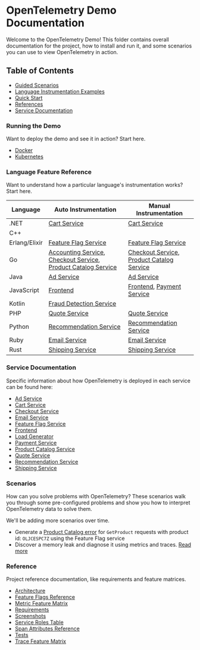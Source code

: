 # OpenTelemetry Demo Documentation

Welcome to the OpenTelemetry Demo! This folder contains overall documentation
for the project, how to install and run it, and some scenarios you can use to
view OpenTelemetry in action.

## Table of Contents

- [Guided Scenarios](#scenarios)
- [Language Instrumentation Examples](#language-feature-reference)
- [Quick Start](#running-the-demo)
- [References](#reference)
- [Service Documentation](#service-documentation)

### Running the Demo

Want to deploy the demo and see it in action? Start here.

- [Docker](./docker_deployment.md)
- [Kubernetes](./kubernetes_deployment.md)

### Language Feature Reference

Want to understand how a particular language's instrumentation works? Start
here.

| Language      | Auto Instrumentation                                                                                                                                                       | Manual Instrumentation                                                                                              |
|---------------|----------------------------------------------------------------------------------------------------------------------------------------------------------------------------|---------------------------------------------------------------------------------------------------------------------|
| .NET          | [Cart Service](./services/cartservice.md)                                                                                                                                  | [Cart Service](./services/cartservice.md)                                                                           |
| C++           |                                                                                                                                                                            |                                                                                                                     |
| Erlang/Elixir | [Feature Flag Service](./services/featureflagservice.md)                                                                                                                   | [Feature Flag Service](./services/featureflagservice.md)                                                            |
| Go            | [Accounting Service](./services/accountingservice.md), [Checkout Service](./services/checkoutservice.md), [Product Catalog Service]( ./services/productcatalogservice.md ) | [Checkout Service](./services/checkoutservice.md), [Product Catalog Service]( ./services/productcatalogservice.md ) |
| Java          | [Ad Service](./services/adservice.md)                                                                                                                                      | [Ad Service](./services/adservice.md)                                                                               |
| JavaScript    | [Frontend]( ./services/frontend.md )                                                                                                                                       | [Frontend](./services/frontend.md), [Payment Service](./services/paymentservice.md)                                 |
| Kotlin        | [Fraud Detection Service]( ./services/frauddetectionservice.md )                                                                                                           |                                                                                                                     |
| PHP           | [Quote Service](./services/quoteservice.md)                                                                                                                                | [Quote Service](./services/quoteservice.md)                                                                         |
| Python        | [Recommendation Service](./services/recommendationservice.md)                                                                                                              | [Recommendation Service](./services/recommendationservice.md)                                                       |
| Ruby          | [Email Service](./services/emailservice.md)                                                                                                                                | [Email Service](./services/emailservice.md)                                                                         |
| Rust          | [Shipping Service](./services/shippingservice.md)                                                                                                                          | [Shipping Service](./services/shippingservice.md)                                                                   |

### Service Documentation

Specific information about how OpenTelemetry is deployed in each service can be
found here:

- [Ad Service](./services/adservice.md)
- [Cart Service](./services/cartservice.md)
- [Checkout Service](./services/checkoutservice.md)
- [Email Service](./services/emailservice.md)
- [Feature Flag Service](./services/featureflagservice.md)
- [Frontend](./services/frontend.md)
- [Load Generator](./services/loadgenerator.md)
- [Payment Service](./services/paymentservice.md)
- [Product Catalog Service](./services/productcatalogservice.md)
- [Quote Service](./services/quoteservice.md)
- [Recommendation Service](./services/recommendationservice.md)
- [Shipping Service](./services/shippingservice.md)

### Scenarios

How can you solve problems with OpenTelemetry? These scenarios walk you through
some pre-configured problems and show you how to interpret OpenTelemetry data to
solve them.

We'll be adding more scenarios over time.

- Generate a [Product Catalog error](feature_flags.md) for `GetProduct` requests
  with product id: `OLJCESPC7Z` using the Feature Flag service
- Discover a memory leak and diagnose it using metrics and traces. [Read more](./scenarios/recommendation_cache.md)

### Reference

Project reference documentation, like requirements and feature matrices.

- [Architecture](./current_architecture.md)
- [Feature Flags Reference](./feature_flags.md)
- [Metric Feature Matrix](./metric_service_features.md)
- [Requirements](./requirements/)
- [Screenshots](./demo_screenshots.md)
- [Service Roles Table](./service_table.md)
- [Span Attributes Reference](./manual_span_attributes.md)
- [Tests](./tests.md)
- [Trace Feature Matrix](./trace_service_features.md)
